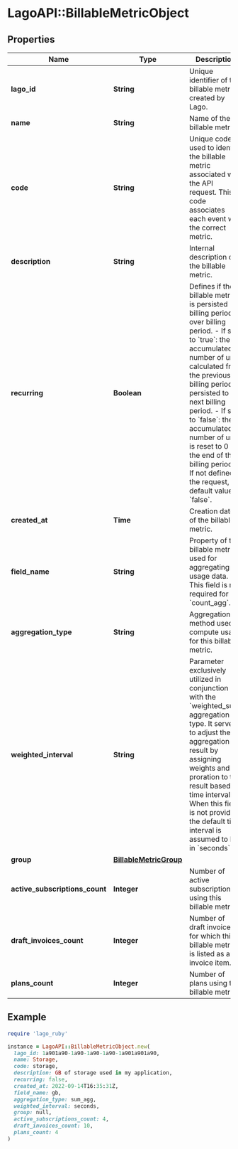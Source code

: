 # LagoAPI::BillableMetricObject

## Properties

| Name | Type | Description | Notes |
| ---- | ---- | ----------- | ----- |
| **lago_id** | **String** | Unique identifier of the billable metric created by Lago. |  |
| **name** | **String** | Name of the billable metric. |  |
| **code** | **String** | Unique code used to identify the billable metric associated with the API request. This code associates each event with the correct metric. |  |
| **description** | **String** | Internal description of the billable metric. | [optional] |
| **recurring** | **Boolean** | Defines if the billable metric is persisted billing period over billing period.  - If set to &#x60;true&#x60;: the accumulated number of units calculated from the previous billing period is persisted to the next billing period. - If set to &#x60;false&#x60;: the accumulated number of units is reset to 0 at the end of the billing period. - If not defined in the request, default value is &#x60;false&#x60;. |  |
| **created_at** | **Time** | Creation date of the billable metric. |  |
| **field_name** | **String** | Property of the billable metric used for aggregating usage data. This field is not required for &#x60;count_agg&#x60;. | [optional] |
| **aggregation_type** | **String** | Aggregation method used to compute usage for this billable metric. |  |
| **weighted_interval** | **String** | Parameter exclusively utilized in conjunction with the &#x60;weighted_sum&#x60; aggregation type. It serves to adjust the aggregation result by assigning weights and proration to the result based on time intervals. When this field is not provided, the default time interval is assumed to be in &#x60;seconds&#x60;. | [optional] |
| **group** | [**BillableMetricGroup**](BillableMetricGroup.md) |  | [optional] |
| **active_subscriptions_count** | **Integer** | Number of active subscriptions using this billable metric. |  |
| **draft_invoices_count** | **Integer** | Number of draft invoices for which this billable metric is listed as an invoice item. |  |
| **plans_count** | **Integer** | Number of plans using this billable metric. |  |

## Example

```ruby
require 'lago_ruby'

instance = LagoAPI::BillableMetricObject.new(
  lago_id: 1a901a90-1a90-1a90-1a90-1a901a901a90,
  name: Storage,
  code: storage,
  description: GB of storage used in my application,
  recurring: false,
  created_at: 2022-09-14T16:35:31Z,
  field_name: gb,
  aggregation_type: sum_agg,
  weighted_interval: seconds,
  group: null,
  active_subscriptions_count: 4,
  draft_invoices_count: 10,
  plans_count: 4
)
```

